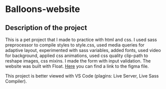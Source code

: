 # Balloons-website
## Description of the project

This is a pet project that I made to practice with html and css. I used sass preprocessor to compile styles to style.css, used media queries for adaptive layout,
experimented with sass variables, added fonts, used video for background, applied css animations, used css quality clip-path to reshape images, css mixins. I made
the form with input validation. The website was built with Float.
[Here](https://www.figma.com/file/XlZxSeixeJGwvoYNg6vQI8/Balloons?node-id=1%3A17&t=u3jbE8dw2HVPu8V5-1) you can find a link to the figma file.

This project is better viewed with VS Code (plagins: Live Server, Live Sass Compiler).
